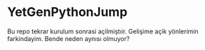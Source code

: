 # YetGenPythonJump
Bu repo tekrar kurulum sonrasi açilmiştıir.
Gelişime açik yönlerimin farkindayim.
Bende neden aynısı olmuyor?
